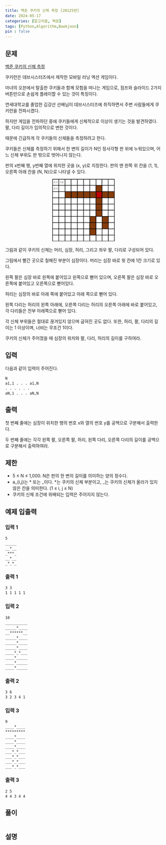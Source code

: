 ```yaml
---
title: 백준 쿠키의 신체 측정 [20125번]
date: 2024-05-17
categories: [알고리즘, 백준]
tags: [Python,Algorithm,Baekjoon]
pin : false
---
```


## 문제
[백준 쿠키의 신체 측정](https://www.acmicpc.net/problem/20125)

쿠키런은 데브시스터즈에서 제작한 모바일 러닝 액션 게임이다.

마녀의 오븐에서 탈출한 쿠키들과 함께 모험을 떠나는 게임으로, 점프와 슬라이드 2가지 버튼만으로 손쉽게 플레이할 수 있는 것이 특징이다.

연세대학교를 졸업한 김강산 선배님이 데브시스터즈에 취직하면서 주변 사람들에게 쿠키런을 전파시켰다.

하지만 게임을 전파하던 중에 쿠키들에게 신체적으로 이상이 생기는 것을 발견하였다. 팔, 다리 길이가 임의적으로 변한 것이다.

때문에 긴급하게 각 쿠키들의 신체들을 측정하려고 한다.

쿠키들은 신체를 측정하기 위해서 한 변의 길이가 N인 정사각형 판 위에 누워있으며, 어느 신체 부위도 판 밖으로 벗어나지 않는다. 

판의 x번째 행, y번째 열에 위치한 곳을 (x, y)로 지칭한다. 판의 맨 왼쪽 위 칸을 (1, 1), 오른쪽 아래 칸을 (N, N)으로 나타낼 수 있다.

<div align='center'>
    <img src="../assets/img/baekjoon/20125/20125.png"  height="200px">
</div>

그림과 같이 쿠키의 신체는 머리, 심장, 허리, 그리고 좌우 팔, 다리로 구성되어 있다.

그림에서 빨간 곳으로 칠해진 부분이 심장이다. 머리는 심장 바로 윗 칸에 1칸 크기로 있다.

왼쪽 팔은 심장 바로 왼쪽에 붙어있고 왼쪽으로 뻗어 있으며, 오른쪽 팔은 심장 바로 오른쪽에 붙어있고 오른쪽으로 뻗어있다.

허리는 심장의 바로 아래 쪽에 붙어있고 아래 쪽으로 뻗어 있다.

왼쪽 다리는 허리의 왼쪽 아래에, 오른쪽 다리는 허리의 오른쪽 아래에 바로 붙어있고, 각 다리들은 전부 아래쪽으로 뻗어 있다.

각 신체 부위들은 절대로 끊겨있지 않으며 굽혀진 곳도 없다. 또한, 허리, 팔, 다리의 길이는 1 이상이며, 너비는 무조건 1이다.

쿠키의 신체가 주어졌을 때 심장의 위치와 팔, 다리, 허리의 길이를 구하여라.


## 입력

다음과 같이 입력이 주어진다.

```text
N
a1,1 . . . a1,N
. . . . . .
aN,1 . . . aN,N
```

## 출력

첫 번째 줄에는 심장이 위치한 행의 번호 x와 열의 번호 y를 공백으로 구분해서 출력한다.

두 번째 줄에는 각각 왼쪽 팔, 오른쪽 팔, 허리, 왼쪽 다리, 오른쪽 다리의 길이를 공백으로 구분해서 출력하여라.

## 제한 

- 5 ≤ N ≤ 1,000. N은 판의 한 변의 길이를 의미하는 양의 정수다.
- a_{i,j}는 * 또는 _이다. *는 쿠키의 신체 부분이고, _는 쿠키의 신체가 올라가 있지 않은 칸을 의미한다. (1 ≤ i, j ≤ N)
- 쿠키의 신체 조건에 위배되는 입력은 주어지지 않는다.


## 예제 입출력

### 입력 1

```text
5
_____
__*__
_***_
__*__
_*_*_
```

### 출력 1


```text
3 3
1 1 1 1 1
```
### 입력 2

```text
10
__________
_____*____
__******__
_____*____
_____*____
_____*____
____*_*___
____*_____
____*_____
____*_____
```

### 출력 2


```text
3 6
3 2 3 4 1
```

### 입력 3

```text
9
____*____
*********
____*____
____*____
____*____
___*_*___
___*_*___
___*_*___
___*_*___
```

### 출력 3


```text
2 5
4 4 3 4 4
```

## 풀이
```python

```

## 설명

